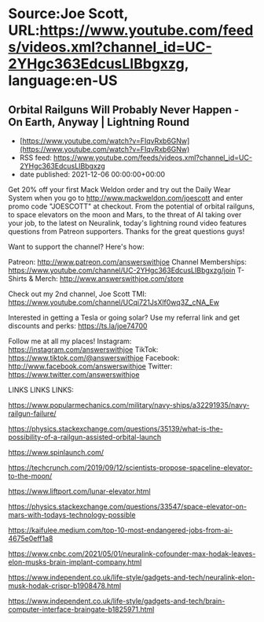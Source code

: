 # Source:Joe Scott, URL:https://www.youtube.com/feeds/videos.xml?channel_id=UC-2YHgc363EdcusLIBbgxzg, language:en-US

## Orbital Railguns Will Probably Never Happen - On Earth, Anyway | Lightning Round
 - [https://www.youtube.com/watch?v=FIqvRxb6GNw](https://www.youtube.com/watch?v=FIqvRxb6GNw)
 - RSS feed: https://www.youtube.com/feeds/videos.xml?channel_id=UC-2YHgc363EdcusLIBbgxzg
 - date published: 2021-12-06 00:00:00+00:00

Get 20% off your first Mack Weldon order and try out the Daily Wear System when you go to http://www.mackweldon.com/joescott and enter promo code "JOESCOTT" at checkout.
From the potential of orbital railguns, to space elevators on the moon and Mars, to the threat of AI taking over your job, to the latest on Neuralink, today's lightning round video features questions from Patreon supporters. Thanks for the great questions guys!



Want to support the channel? Here's how:

Patreon: http://www.patreon.com/answerswithjoe
Channel Memberships: https://www.youtube.com/channel/UC-2YHgc363EdcusLIBbgxzg/join
T-Shirts & Merch: http://www.answerswithjoe.com/store

Check out my 2nd channel, Joe Scott TMI:
https://www.youtube.com/channel/UCqi721JsXlf0wq3Z_cNA_Ew

Interested in getting a Tesla or going solar? Use my referral link and get discounts and perks:
https://ts.la/joe74700

Follow me at all my places!
Instagram: https://instagram.com/answerswithjoe
TikTok: https://www.tiktok.com/@answerswithjoe
Facebook: http://www.facebook.com/answerswithjoe
Twitter: https://www.twitter.com/answerswithjoe

LINKS LINKS LINKS:

https://www.popularmechanics.com/military/navy-ships/a32291935/navy-railgun-failure/

https://physics.stackexchange.com/questions/35139/what-is-the-possibility-of-a-railgun-assisted-orbital-launch

https://www.spinlaunch.com/

https://techcrunch.com/2019/09/12/scientists-propose-spaceline-elevator-to-the-moon/

https://www.liftport.com/lunar-elevator.html

https://physics.stackexchange.com/questions/33547/space-elevator-on-mars-with-todays-technology-possible

https://kaifulee.medium.com/top-10-most-endangered-jobs-from-ai-4675e0eff1a8

https://www.cnbc.com/2021/05/01/neuralink-cofounder-max-hodak-leaves-elon-musks-brain-implant-company.html

https://www.independent.co.uk/life-style/gadgets-and-tech/neuralink-elon-musk-hodak-crispr-b1908478.html

https://www.independent.co.uk/life-style/gadgets-and-tech/brain-computer-interface-braingate-b1825971.html


